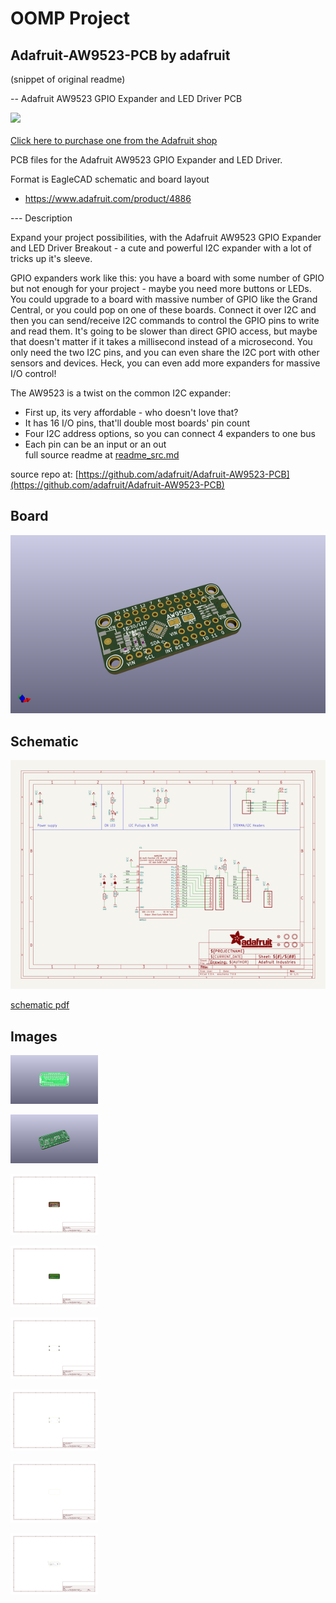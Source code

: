 # OOMP Project  
## Adafruit-AW9523-PCB  by adafruit  
  
(snippet of original readme)  
  
-- Adafruit AW9523 GPIO Expander and LED Driver PCB  
  
<a href="http://www.adafruit.com/products/4886"><img src="assets/4886.jpg?raw=true" width="500px"><br/>  
Click here to purchase one from the Adafruit shop</a>  
  
PCB files for the Adafruit AW9523 GPIO Expander and LED Driver.   
  
Format is EagleCAD schematic and board layout  
* https://www.adafruit.com/product/4886  
  
--- Description  
  
Expand your project possibilities, with the Adafruit AW9523 GPIO Expander and LED Driver Breakout - a cute and powerful I2C expander with a lot of tricks up it's sleeve.  
  
GPIO expanders work like this: you have a board with some number of GPIO but not enough for your project - maybe you need more buttons or LEDs. You could upgrade to a board with massive number of GPIO like the Grand Central, or you could pop on one of these boards. Connect it over I2C and then you can send/receive I2C commands to control the GPIO pins to write and read them. It's going to be slower than direct GPIO access, but maybe that doesn't matter if it takes a millisecond instead of a microsecond. You only need the two I2C pins, and you can even share the I2C port with other sensors and devices. Heck, you can even add more expanders for massive I/O control!  
  
The AW9523 is a twist on the common I2C expander:  
  
* First up, its very affordable - who doesn't love that?  
* It has 16 I/O pins, that'll double most boards' pin count  
* Four I2C address options, so you can connect 4 expanders to one bus  
* Each pin can be an input or an out  
  full source readme at [readme_src.md](readme_src.md)  
  
source repo at: [https://github.com/adafruit/Adafruit-AW9523-PCB](https://github.com/adafruit/Adafruit-AW9523-PCB)  
## Board  
  
[![working_3d.png](working_3d_600.png)](working_3d.png)  
## Schematic  
  
[![working_schematic.png](working_schematic_600.png)](working_schematic.png)  
  
[schematic pdf](working_schematic.pdf)  
## Images  
  
[![working_3D_bottom.png](working_3D_bottom_140.png)](working_3D_bottom.png)  
  
[![working_3D_top.png](working_3D_top_140.png)](working_3D_top.png)  
  
[![working_assembly_page_01.png](working_assembly_page_01_140.png)](working_assembly_page_01.png)  
  
[![working_assembly_page_02.png](working_assembly_page_02_140.png)](working_assembly_page_02.png)  
  
[![working_assembly_page_03.png](working_assembly_page_03_140.png)](working_assembly_page_03.png)  
  
[![working_assembly_page_04.png](working_assembly_page_04_140.png)](working_assembly_page_04.png)  
  
[![working_assembly_page_05.png](working_assembly_page_05_140.png)](working_assembly_page_05.png)  
  
[![working_assembly_page_06.png](working_assembly_page_06_140.png)](working_assembly_page_06.png)  
